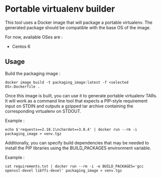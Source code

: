 # Portable virtualenv builder

This tool uses a Docker image that will package a portable virtualenv. The generated package should be compatible with the base OS of the image.

For now, available OSes are :
 - Centos 6

## Usage

Build the packaging image :
```
docker image build -t packaging_image:latest -f <selected OS>.Dockerfile .
```

Once this image is built, you can use it to generate portable virtualenv TARs. It will work as a command line tool that expects a PIP-style requirement input on STDIN and outputs a gzipped tar archive containing the corresponding virtualenv on STDOUT.

Example :
```
echo $'requests==2.18.1\nchardet==3.0.4' | docker run --rm -i packaging_image > venv.tgz
```

Additionally, you can specify build dependencies that may be needed to install the PIP libraries using the BUILD_PACKAGES environment variable.

Example :
```
cat requirements.txt | docker run --rm -i -e BUILD_PACKAGES='gcc openssl-devel libffi-devel' packaging_image > venv.tgz
```

